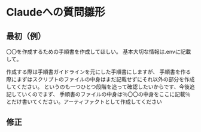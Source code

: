 # Claudeへの質問雛形

## 最初（例）
〇〇を作成するための手順書を作成してほしい。
基本大切な情報は.envに記載して。

作成する際は手順書ガイドラインを元にした手順書にしますが、
手順書を作る際にまずはスクリプトのファイルの中身はまだ記載せずにそれ以外の部分を作成してください。
というのも一つひとつ段階を追って確認したいからです、今後追記していくのでまず、
手順書のファイルの中身は％〇〇の中身をここに記載％とだけ書いてください。アーティファクトとして作成してください

## 修正
